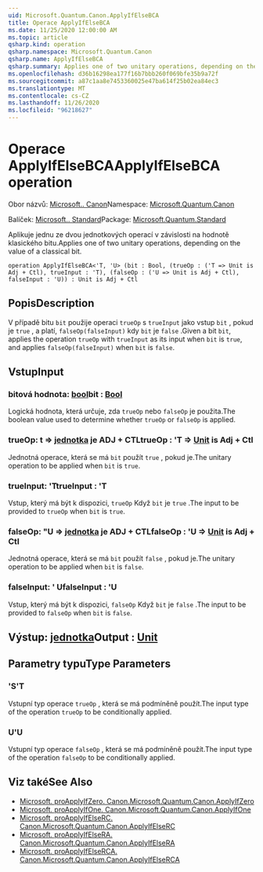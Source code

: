 ```yaml
---
uid: Microsoft.Quantum.Canon.ApplyIfElseBCA
title: Operace ApplyIfElseBCA
ms.date: 11/25/2020 12:00:00 AM
ms.topic: article
qsharp.kind: operation
qsharp.namespace: Microsoft.Quantum.Canon
qsharp.name: ApplyIfElseBCA
qsharp.summary: Applies one of two unitary operations, depending on the value of a classical bit.
ms.openlocfilehash: d36b16298ea177f16b7bbb260f069bfe35b9a72f
ms.sourcegitcommit: a87c1aa8e7453360025e47ba614f25b02ea84ec3
ms.translationtype: MT
ms.contentlocale: cs-CZ
ms.lasthandoff: 11/26/2020
ms.locfileid: "96218627"
---
```

# <a name="applyifelsebca-operation"></a><span data-ttu-id="09b56-102">Operace ApplyIfElseBCA</span><span class="sxs-lookup"><span data-stu-id="09b56-102">ApplyIfElseBCA operation</span></span>

<span data-ttu-id="09b56-103">Obor názvů: [Microsoft.. Canon](xref:Microsoft.Quantum.Canon)</span><span class="sxs-lookup"><span data-stu-id="09b56-103">Namespace: [Microsoft.Quantum.Canon](xref:Microsoft.Quantum.Canon)</span></span>

<span data-ttu-id="09b56-104">Balíček: [Microsoft.. Standard](https://nuget.org/packages/Microsoft.Quantum.Standard)</span><span class="sxs-lookup"><span data-stu-id="09b56-104">Package: [Microsoft.Quantum.Standard](https://nuget.org/packages/Microsoft.Quantum.Standard)</span></span>


<span data-ttu-id="09b56-105">Aplikuje jednu ze dvou jednotkových operací v závislosti na hodnotě klasického bitu.</span><span class="sxs-lookup"><span data-stu-id="09b56-105">Applies one of two unitary operations, depending on the value of a classical bit.</span></span>

```qsharp
operation ApplyIfElseBCA<'T, 'U> (bit : Bool, (trueOp : ('T => Unit is Adj + Ctl), trueInput : 'T), (falseOp : ('U => Unit is Adj + Ctl), falseInput : 'U)) : Unit is Adj + Ctl
```


## <a name="description"></a><span data-ttu-id="09b56-106">Popis</span><span class="sxs-lookup"><span data-stu-id="09b56-106">Description</span></span>

<span data-ttu-id="09b56-107">V případě bitu `bit` použije operaci `trueOp` s `trueInput` jako vstup `bit` , pokud je `true` , a platí, `falseOp(falseInput)` kdy `bit` je `false` .</span><span class="sxs-lookup"><span data-stu-id="09b56-107">Given a bit `bit`, applies the operation `trueOp` with `trueInput` as its input when `bit` is `true`, and applies `falseOp(falseInput)` when `bit` is `false`.</span></span>

## <a name="input"></a><span data-ttu-id="09b56-108">Vstup</span><span class="sxs-lookup"><span data-stu-id="09b56-108">Input</span></span>

### <a name="bit--bool"></a><span data-ttu-id="09b56-109">bitová hodnota: [bool](xref:microsoft.quantum.lang-ref.bool)</span><span class="sxs-lookup"><span data-stu-id="09b56-109">bit : [Bool](xref:microsoft.quantum.lang-ref.bool)</span></span>

<span data-ttu-id="09b56-110">Logická hodnota, která určuje, zda `trueOp` nebo `falseOp` je použita.</span><span class="sxs-lookup"><span data-stu-id="09b56-110">The boolean value used to determine whether `trueOp` or `falseOp` is applied.</span></span>


### <a name="trueop--t--unit--is-adj--ctl"></a><span data-ttu-id="09b56-111">trueOp: t => [jednotka](xref:microsoft.quantum.lang-ref.unit)  je ADJ + CTL</span><span class="sxs-lookup"><span data-stu-id="09b56-111">trueOp : 'T => [Unit](xref:microsoft.quantum.lang-ref.unit)  is Adj + Ctl</span></span>

<span data-ttu-id="09b56-112">Jednotná operace, která se má `bit` použít `true` , pokud je.</span><span class="sxs-lookup"><span data-stu-id="09b56-112">The unitary operation to be applied when `bit` is `true`.</span></span>


### <a name="trueinput--t"></a><span data-ttu-id="09b56-113">trueInput: 'T</span><span class="sxs-lookup"><span data-stu-id="09b56-113">trueInput : 'T</span></span>

<span data-ttu-id="09b56-114">Vstup, který má být k dispozici, `trueOp` Když `bit` je `true` .</span><span class="sxs-lookup"><span data-stu-id="09b56-114">The input to be provided to `trueOp` when `bit` is `true`.</span></span>


### <a name="falseop--u--unit--is-adj--ctl"></a><span data-ttu-id="09b56-115">falseOp: "U => [jednotka](xref:microsoft.quantum.lang-ref.unit)  je ADJ + CTL</span><span class="sxs-lookup"><span data-stu-id="09b56-115">falseOp : 'U => [Unit](xref:microsoft.quantum.lang-ref.unit)  is Adj + Ctl</span></span>

<span data-ttu-id="09b56-116">Jednotná operace, která se má `bit` použít `false` , pokud je.</span><span class="sxs-lookup"><span data-stu-id="09b56-116">The unitary operation to be applied when `bit` is `false`.</span></span>


### <a name="falseinput--u"></a><span data-ttu-id="09b56-117">falseInput: ' U</span><span class="sxs-lookup"><span data-stu-id="09b56-117">falseInput : 'U</span></span>

<span data-ttu-id="09b56-118">Vstup, který má být k dispozici, `falseOp` Když `bit` je `false` .</span><span class="sxs-lookup"><span data-stu-id="09b56-118">The input to be provided to `falseOp` when `bit` is `false`.</span></span>



## <a name="output--unit"></a><span data-ttu-id="09b56-119">Výstup: [jednotka](xref:microsoft.quantum.lang-ref.unit)</span><span class="sxs-lookup"><span data-stu-id="09b56-119">Output : [Unit](xref:microsoft.quantum.lang-ref.unit)</span></span>



## <a name="type-parameters"></a><span data-ttu-id="09b56-120">Parametry typu</span><span class="sxs-lookup"><span data-stu-id="09b56-120">Type Parameters</span></span>

### <a name="t"></a><span data-ttu-id="09b56-121">'S</span><span class="sxs-lookup"><span data-stu-id="09b56-121">'T</span></span>

<span data-ttu-id="09b56-122">Vstupní typ operace `trueOp` , která se má podmíněně použít.</span><span class="sxs-lookup"><span data-stu-id="09b56-122">The input type of the operation `trueOp` to be conditionally applied.</span></span>
### <a name="u"></a><span data-ttu-id="09b56-123">U</span><span class="sxs-lookup"><span data-stu-id="09b56-123">'U</span></span>

<span data-ttu-id="09b56-124">Vstupní typ operace `falseOp` , která se má podmíněně použít.</span><span class="sxs-lookup"><span data-stu-id="09b56-124">The input type of the operation `falseOp` to be conditionally applied.</span></span>

## <a name="see-also"></a><span data-ttu-id="09b56-125">Viz také</span><span class="sxs-lookup"><span data-stu-id="09b56-125">See Also</span></span>

- [<span data-ttu-id="09b56-126">Microsoft. proApplyIfZero. Canon.</span><span class="sxs-lookup"><span data-stu-id="09b56-126">Microsoft.Quantum.Canon.ApplyIfZero</span></span>](xref:Microsoft.Quantum.Canon.ApplyIfZero)
- [<span data-ttu-id="09b56-127">Microsoft. proApplyIfOne. Canon.</span><span class="sxs-lookup"><span data-stu-id="09b56-127">Microsoft.Quantum.Canon.ApplyIfOne</span></span>](xref:Microsoft.Quantum.Canon.ApplyIfOne)
- [<span data-ttu-id="09b56-128">Microsoft. proApplyIfElseRC. Canon.</span><span class="sxs-lookup"><span data-stu-id="09b56-128">Microsoft.Quantum.Canon.ApplyIfElseRC</span></span>](xref:Microsoft.Quantum.Canon.ApplyIfElseRC)
- [<span data-ttu-id="09b56-129">Microsoft. proApplyIfElseRA. Canon.</span><span class="sxs-lookup"><span data-stu-id="09b56-129">Microsoft.Quantum.Canon.ApplyIfElseRA</span></span>](xref:Microsoft.Quantum.Canon.ApplyIfElseRA)
- [<span data-ttu-id="09b56-130">Microsoft. proApplyIfElseRCA. Canon.</span><span class="sxs-lookup"><span data-stu-id="09b56-130">Microsoft.Quantum.Canon.ApplyIfElseRCA</span></span>](xref:Microsoft.Quantum.Canon.ApplyIfElseRCA)